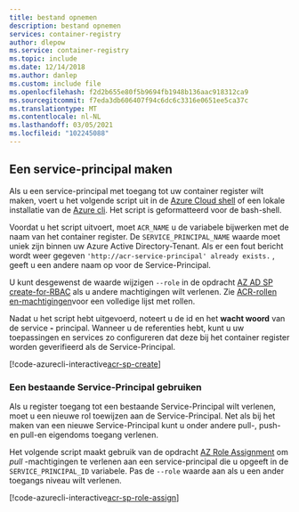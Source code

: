 ```yaml
---
title: bestand opnemen
description: bestand opnemen
services: container-registry
author: dlepow
ms.service: container-registry
ms.topic: include
ms.date: 12/14/2018
ms.author: danlep
ms.custom: include file
ms.openlocfilehash: f2d2b655e80f5b9694fb1948b136aac918312ca9
ms.sourcegitcommit: f7eda3db606407f94c6dc6c3316e0651ee5ca37c
ms.translationtype: MT
ms.contentlocale: nl-NL
ms.lasthandoff: 03/05/2021
ms.locfileid: "102245088"
---
```

## <a name="create-a-service-principal"></a>Een service-principal maken

Als u een service-principal met toegang tot uw container register wilt maken, voert u het volgende script uit in de [Azure Cloud shell](../articles/cloud-shell/overview.md) of een lokale installatie van de [Azure cli](/cli/azure/install-azure-cli). Het script is geformatteerd voor de bash-shell.

Voordat u het script uitvoert, moet `ACR_NAME` u de variabele bijwerken met de naam van het container register. De `SERVICE_PRINCIPAL_NAME` waarde moet uniek zijn binnen uw Azure Active Directory-Tenant. Als er een fout bericht wordt weer gegeven `'http://acr-service-principal' already exists.` , geeft u een andere naam op voor de Service-Principal.

U kunt desgewenst de waarde wijzigen `--role` in de opdracht [AZ AD SP create-for-RBAC][az-ad-sp-create-for-rbac] als u andere machtigingen wilt verlenen. Zie [ACR-rollen en-machtigingen](https://github.com/Azure/acr/blob/master/docs/roles-and-permissions.md)voor een volledige lijst met rollen.

Nadat u het script hebt uitgevoerd, noteert u de id en het **wacht woord** van de service **-** principal. Wanneer u de referenties hebt, kunt u uw toepassingen en services zo configureren dat deze bij het container register worden geverifieerd als de Service-Principal.

<!-- https://github.com/Azure-Samples/azure-cli-samples/blob/master/container-registry/service-principal-create/service-principal-create.sh -->
[!code-azurecli-interactive[acr-sp-create](~/cli_scripts/container-registry/service-principal-create/service-principal-create.sh)]

### <a name="use-an-existing-service-principal"></a>Een bestaande Service-Principal gebruiken

Als u register toegang tot een bestaande Service-Principal wilt verlenen, moet u een nieuwe rol toewijzen aan de Service-Principal. Net als bij het maken van een nieuwe Service-Principal kunt u onder andere pull-, push-en pull-en eigendoms toegang verlenen.

Het volgende script maakt gebruik van de opdracht [AZ Role Assignment][az-role-assignment-create] om *pull* -machtigingen te verlenen aan een service-principal die u opgeeft in de `SERVICE_PRINCIPAL_ID` variabele. Pas de `--role` waarde aan als u een ander toegangs niveau wilt verlenen.


<!-- https://github.com/Azure-Samples/azure-cli-samples/blob/master/container-registry/service-principal-assign-role/service-principal-assign-role.sh -->
[!code-azurecli-interactive[acr-sp-role-assign](~/cli_scripts/container-registry/service-principal-assign-role/service-principal-assign-role.sh)]

<!-- LINKS - Internal -->
[az-ad-sp-create-for-rbac]: /cli/azure/ad/sp#az-ad-sp-create-for-rbac
[az-role-assignment-create]: /cli/azure/role/assignment#az-role-assignment-create
